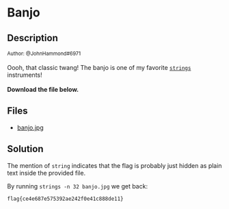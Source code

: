 # Banjo

## Description

<small>Author: @JohnHammond#6971</small><br><br>Oooh, that classic twang! The banjo is one of my favorite  <a href="https://en.wikipedia.org/wiki/Strings_(Unix)"><code>strings</code></a> instruments! <br><br> <b> Download the file below.</b>


## Files

* [banjo.jpg](files/banjo.jpg)

## Solution

The mention of ```string``` indicates that the flag is probably just hidden as plain text inside the provided file.

By running ```strings -n 32 banjo.jpg``` we get back:

```flag{ce4e687e575392ae242f0e41c888de11}```
